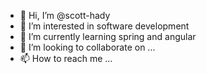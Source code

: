 - 👋 Hi, I’m @scott-hady
- 👀 I’m interested in software development
- 🌱 I’m currently learning spring and angular
- 💞️ I’m looking to collaborate on ...
- 📫 How to reach me ...

<!---
scott-hady/scott-hady is a ✨ special ✨ repository because its `README.md` (this file) appears on your GitHub profile.
You can click the Preview link to take a look at your changes.
--->
